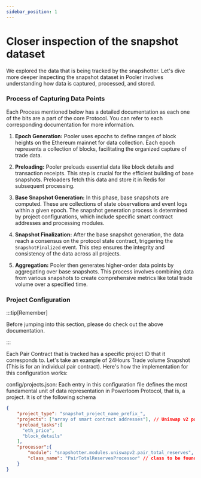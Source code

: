 ```yaml
---
sidebar_position: 1
---
```


# Closer inspection of the snapshot dataset

We explored the data that is being tracked by the snapshotter. Let's dive more deeper inspecting the snapshot dataset in Pooler involves understanding how data is captured, processed, and stored. 

### Process of Capturing Data Points

Each Process mentioned below has a detailed documentation as each one of the bits are a part of the core Protocol. You can refer to each corresponding documentation for more information. 

1. **Epoch Generation:** Pooler uses epochs to define ranges of block heights on the Ethereum mainnet for data collection. Each epoch represents a collection of blocks, facilitating the organized capture of trade data.

2. **Preloading:** Pooler preloads essential data like block details and transaction receipts. This step is crucial for the efficient building of base snapshots. Preloaders fetch this data and store it in Redis for subsequent processing.

3. **Base Snapshot Generation:** In this phase, base snapshots are computed. These are collections of state observations and event logs within a given epoch. The snapshot generation process is determined by project configurations, which include specific smart contract addresses and processing modules.

4. **Snapshot Finalization:** After the base snapshot generation, the data reach a consensus on the protocol state contract, triggering the `SnapshotFinalized` event. This step ensures the integrity and consistency of the data across all projects.

5. **Aggregation:** Pooler then generates higher-order data points by aggregating over base snapshots. This process involves combining data from various snapshots to create comprehensive metrics like total trade volume over a specified time.


### Project Configuration

:::tip[Remember]

Before jumping into this section, please do check out the above documentation. 

:::

Each Pair Contract that is tracked has a specific project ID that it corresponds to.
Let's take an example of 24Hours Trade volume Snapshot (This is for an individual pair contract). Here's how the implementation for this configuration works:

config/projects.json: Each entry in this configuration file defines the most fundamental unit of data representation in Powerloom Protocol, that is, a project. It is of the following schema

```json
{
    "project_type": "snapshot_project_name_prefix_",
    "projects": ["array of smart contract addresses"], // Uniswap v2 pair contract addresses in this implementation
    "preload_tasks":[
      "eth_price",
      "block_details"
    ],
    "processor":{
        "module": "snapshotter.modules.uniswapv2.pair_total_reserves",
        "class_name": "PairTotalReservesProcessor" // class to be found in module snapshotter/modules/pooler/uniswapv2/pair_total_reserves.py
    }
}

```